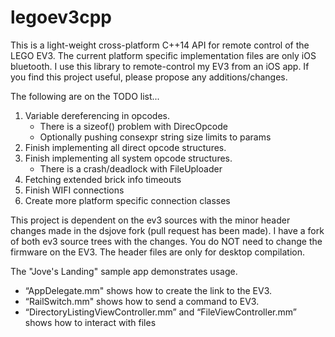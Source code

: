legoev3cpp
==========

This is a light-weight cross-platform C++14 API for remote control of the LEGO EV3. The current platform specific  implementation files are only iOS bluetooth. I use this library to remote-control my EV3 from an iOS app. If you find this project useful, please propose any additions/changes.

The following are on the TODO list...
1) Variable dereferencing in opcodes.
	- There is a sizeof() problem with DirecOpcode
	- Optionally pushing consexpr string size limits to params
2) Finish implementing all direct opcode structures.
3) Finish implementing all system opcode structures.
	- There is a crash/deadlock with FileUploader
4) Fetching extended brick info timeouts
5) Finish WIFI connections
6) Create more platform specific connection classes

This project is dependent on the ev3 sources with the minor header changes made in the dsjove fork (pull request has been made). I have a fork of both ev3 source trees with the changes. You do NOT need to change the firmware on the EV3. The header files are only for desktop compilation.

The "Jove's Landing" sample app demonstrates usage. 
- “AppDelegate.mm" shows how to create the link to the EV3. 
- “RailSwitch.mm" shows how to send a command to EV3.
- “DirectoryListingViewController.mm” and “FileViewController.mm” shows how to interact with files
